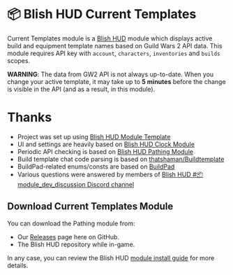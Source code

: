 # 📦 Blish HUD Current Templates
Current Templates module is a [Blish HUD](https://blishhud.com/) module which displays active build and equipment template names based on Guild Wars 2 API data. This module requires API key with `account`, `characters`, `inventories` and `builds` scopes.

**WARNING**: The data from GW2 API is not always up-to-date. When you change your active template, it may take up to **5 minutes** before the change is visible in the API (and as a result, in this module).

# Thanks
- Project was set up using [Blish HUD Module Template](https://github.com/blish-hud/Module-Template)
- UI and settings are heavily based on [Blish HUD Clock Module](https://github.com/manlaan/BlishHud-Clock)
- Periodic API checking is based on [Blish HUD Pathing Module](https://github.com/blish-hud/Pathing)
- Build template chat code parsing is based on [thatshaman/Buildtemplate](https://github.com/thatshaman/Buildtemplate)
- BuildPad-related enums/consts are based on [BuildPad](https://github.com/xvwyh/BuildPad/blob/master/arcdps_buildpad/buildpad/GW2.h)
- Various questions were answered by members of [Blish HUD #📦module_dev_discussion Discord channel](https://discord.gg/HzAV82d)

## Download Current Templates Module

You can download the Pathing module from:
- Our [Releases](https://github.com/lk0001/Blish-HUD-Current-Templates/releases) page here on GitHub.
- The Blish HUD repository while in-game.

In any case, you can review the Blish HUD [module install guide](https://blishhud.com/docs/user/installing-modules) for more details.

<!--
## For Contributors

Pull requests are welcome.  You are encouraged to join the discussion in the [Blish HUD #📦module_dev_discussion Discord channel](https://discord.gg/HzAV82d) or discuss with us through a [submitted issue](https://github.com/lk0001/Blish-HUD-Current-Templates/issues/new).

### Building Current Templates Module

#### Instructions

TODO

### License

Licensed under the [MIT License](https://choosealicense.com/licenses/mit/)
-->
